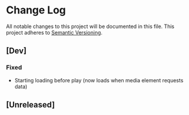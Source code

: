 # Change Log
All notable changes to this project will be documented in this file.
This project adheres to [Semantic Versioning](http://semver.org/).

## [Dev]

### Fixed

- Starting loading before play (now loads when media element requests data)

## [Unreleased]

